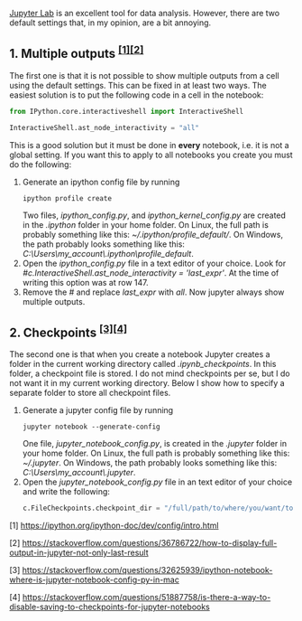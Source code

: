 <!--
.. title: JupyterLab - Multiple outputs and checkpoints
.. slug: jupyterlab-multiple-outputs-and-checkpoints
.. date: 2019-06-30 06:40:12 UTC
.. tags: Jupyter Lab, Python
.. category: 
.. link: 
.. description: 
.. type: text
-->

[Jupyter Lab](https://jupyterlab.readthedocs.io/en/stable/) is an excellent tool for data analysis. However, there are two default settings that, in my opinion, are a bit annoying. <!-- TEASER_END -->

## 1. Multiple outputs <sup>[\[1\]](https://ipython.org/ipython-doc/dev/config/intro.html)[\[2\]](https://stackoverflow.com/questions/36786722/how-to-display-full-output-in-jupyter-not-only-last-result)</sup>
The first one is that it is not possible to show multiple outputs from a cell using the default settings. This can be fixed in at least two ways. The easiest solution is to put the following code in a cell in the notebook:

```python
from IPython.core.interactiveshell import InteractiveShell

InteractiveShell.ast_node_interactivity = "all"
```
This is a good solution but it must be done in **every** notebook, i.e. it is not a global setting. If you want this to apply to all notebooks you create you must do the following:

1. Generate an ipython config file by running
   ```console
   ipython profile create
   ```
   Two files, *ipython_config.py*, and *ipython_kernel_config.py* are created in the *.ipython* folder in your home folder. On Linux, the full path is probably something like this: *~/.ipython/profile_default/*. On Windows, the path probably looks something like this: *C:\Users\my_account\\.ipython\profile_default*.
2. Open the *ipython_config.py* file in a text editor of your choice. Look for *#c.InteractiveShell.ast_node_interactivity = 'last_expr'*. At the time of writing this option was at row 147.
3. Remove the *#* and replace *last_expr* with *all*. Now jupyter always show multiple outputs.

## 2. Checkpoints <sup>[\[3\]]([hej](https://stackoverflow.com/questions/32625939/ipython-notebook-where-is-jupyter-notebook-config-py-in-mac))[\[4\]]([då](https://stackoverflow.com/questions/51887758/is-there-a-way-to-disable-saving-to-checkpoints-for-jupyter-notebooks))</sup>
The second one is that when you create a notebook Jupyter creates a folder in the current working directory called *.ipynb_checkpoints*. In this folder, a checkpoint file is stored. I do not mind checkpoints per se, but I do not want it in my current working directory. Below I show how to specify a separate folder to store all checkpoint files.

1. Generate a jupyter config file by running 
   ```console
   jupyter notebook --generate-config
   ```
   One file, *jupyter_notebook_config.py*, is created in the *.jupyter* folder in your home folder. On Linux, the full path is probably something like this: *~/.jupyter*. On Windows, the path probably looks something like this: *C:\Users\my_account\\.jupyter*.
2. Open the *jupyter_notebook_config.py* file in an text editor of your choice and write the following:
   ```python
   c.FileCheckpoints.checkpoint_dir = "/full/path/to/where/you/want/to/save/checkpoints"
   ```

[1] https://ipython.org/ipython-doc/dev/config/intro.html

[2] https://stackoverflow.com/questions/36786722/how-to-display-full-output-in-jupyter-not-only-last-result

[3] https://stackoverflow.com/questions/32625939/ipython-notebook-where-is-jupyter-notebook-config-py-in-mac

[4] https://stackoverflow.com/questions/51887758/is-there-a-way-to-disable-saving-to-checkpoints-for-jupyter-notebooks


